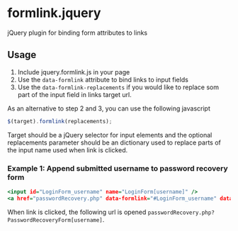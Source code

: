formlink.jquery
===============

jQuery plugin for binding form attributes to links

## Usage

1. Include jquery.formlink.js in your page
2. Use the `data-formlink` attribute to bind links to input fields
3. Use the `data-formlink-replacements` if you would like to replace som 
part of the input field in links target url.

As an alternative to step 2 and 3, you can use the following javascript
	
```JavaScript
$(target).formlink(replacements);
```

Target should be a jQuery selector for input elements and the optional
replacements parameter should be an dictionary used to replace parts
of the input name used when link is clicked.

### Example 1: Append submitted username to password recovery form

```RHTML
<input id="LoginForm_username" name="LoginForm[username]" />
<a href="passwordRecovery.php" data-formlink="#LoginForm_username" data-replacements="{'LoginForm': 'PasswordRecoveryForm'}">Forgotten your password?</a>
```

When link is clicked, the following url is opened `passwordRecovery.php?PasswordRecoveryForm[username]`.

